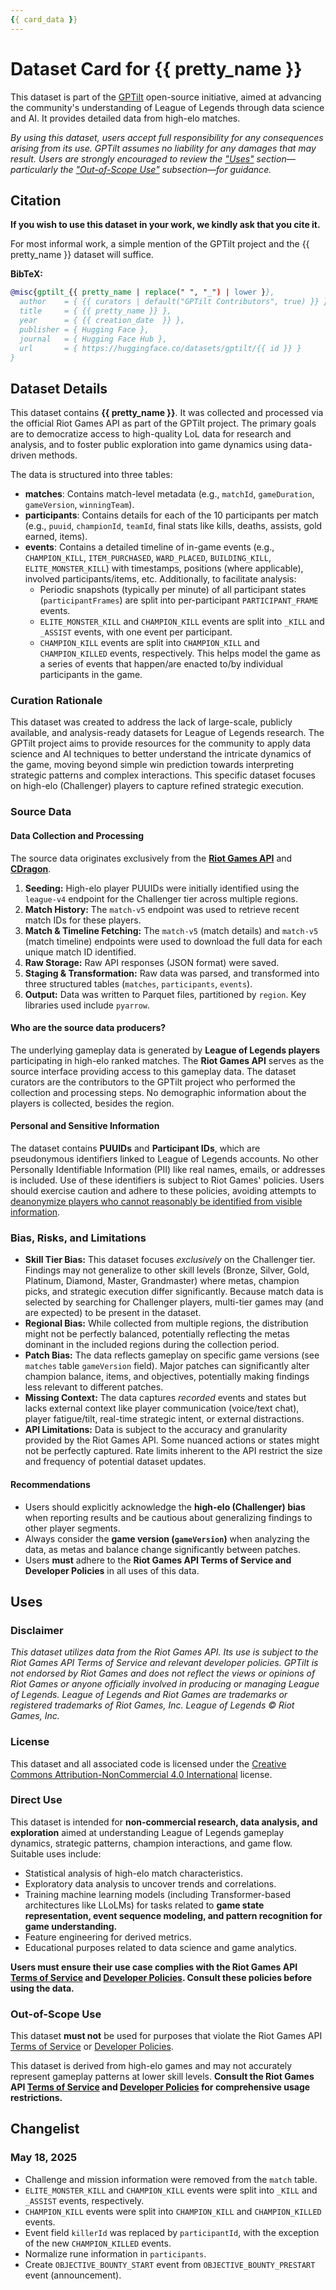 ```yaml
---
{{ card_data }}
---
```


# Dataset Card for {{ pretty_name }}

This dataset is part of the [GPTilt](https://github.com/gptilt) open-source initiative, aimed at advancing the community's understanding of League of Legends through data science and AI. It provides detailed data from high-elo matches.

*By using this dataset, users accept full responsibility for any consequences arising from its use. GPTilt assumes no liability for any damages that may result. Users are strongly encouraged to review the ["Uses"](#uses) section—particularly the ["Out-of-Scope Use"](#out-of-scope-use) subsection—for guidance.*

## Citation

**If you wish to use this dataset in your work, we kindly ask that you cite it.**

For most informal work, a simple mention of the GPTilt project and the {{ pretty_name }} dataset will suffice.

**BibTeX:**

```bibtex
@misc{gptilt_{{ pretty_name | replace(" ", "_") | lower }},
  author    = { {{ curators | default("GPTilt Contributors", true) }} },
  title     = { {{ pretty_name }} },
  year      = { {{ creation_date  }} },
  publisher = { Hugging Face },
  journal   = { Hugging Face Hub },
  url       = { https://huggingface.co/datasets/gptilt/{{ id }} }
}
```

## Dataset Details

This dataset contains **{{ pretty_name }}**. It was collected and processed via the official Riot Games API as part of the GPTilt project. The primary goals are to democratize access to high-quality LoL data for research and analysis, and to foster public exploration into game dynamics using data-driven methods.

The data is structured into three tables:

* **matches**: Contains match-level metadata (e.g., `matchId`, `gameDuration`, `gameVersion`, `winningTeam`).
* **participants**: Contains details for each of the 10 participants per match (e.g., `puuid`, `championId`, `teamId`, final stats like kills, deaths, assists, gold earned, items).
* **events**: Contains a detailed timeline of in-game events (e.g., `CHAMPION_KILL`, `ITEM_PURCHASED`, `WARD_PLACED`, `BUILDING_KILL`, `ELITE_MONSTER_KILL`) with timestamps, positions (where applicable), involved participants/items, etc. Additionally, to facilitate analysis:
  * Periodic snapshots (typically per minute) of all participant states (`participantFrames`) are split into per-participant `PARTICIPANT_FRAME` events.
  * `ELITE_MONSTER_KILL` and `CHAMPION_KILL` events are split into `_KILL` and `_ASSIST` events, with one event per participant.
  * `CHAMPION_KILL` events are split into `CHAMPION_KILL` and `CHAMPION_KILLED` events, respectively. This helps model the game as a series of events that happen/are enacted to/by individual participants in the game.

### Curation Rationale

This dataset was created to address the lack of large-scale, publicly available, and analysis-ready datasets for League of Legends research. The GPTilt project aims to provide resources for the community to apply data science and AI techniques to better understand the intricate dynamics of the game, moving beyond simple win prediction towards interpreting strategic patterns and complex interactions. This specific dataset focuses on high-elo (Challenger) players to capture refined strategic execution.

### Source Data

#### Data Collection and Processing

The source data originates exclusively from the [**Riot Games API**](https://developer.riotgames.com/apis) and [**CDragon**](https://communitydragon.org/).

1. **Seeding:** High-elo player PUUIDs were initially identified using the `league-v4` endpoint for the Challenger tier across multiple regions.
2. **Match History:** The `match-v5` endpoint was used to retrieve recent match IDs for these players.
3. **Match & Timeline Fetching:** The `match-v5` (match details) and `match-v5` (match timeline) endpoints were used to download the full data for each unique match ID identified.
4. **Raw Storage:** Raw API responses (JSON format) were saved.
5. **Staging & Transformation:** Raw data was parsed, and transformed into three structured tables (`matches`, `participants`, `events`).
6. **Output:** Data was written to Parquet files, partitioned by `region`. Key libraries used include `pyarrow`.

#### Who are the source data producers?

The underlying gameplay data is generated by **League of Legends players** participating in high-elo ranked matches. The **Riot Games API** serves as the source interface providing access to this gameplay data. The dataset curators are the contributors to the GPTilt project who performed the collection and processing steps. No demographic information about the players is collected, besides the region.

#### Personal and Sensitive Information

The dataset contains **PUUIDs** and **Participant IDs**, which are pseudonymous identifiers linked to League of Legends accounts. No other Personally Identifiable Information (PII) like real names, emails, or addresses is included. Use of these identifiers is subject to Riot Games' policies. Users should exercise caution and adhere to these policies, avoiding attempts to [deanonymize players who cannot reasonably be identified from visible information](https://developer.riotgames.com/policies/general#_developer-safety).

### Bias, Risks, and Limitations

* **Skill Tier Bias:** This dataset focuses *exclusively* on the Challenger tier. Findings may not generalize to other skill levels (Bronze, Silver, Gold, Platinum, Diamond, Master, Grandmaster) where metas, champion picks, and strategic execution differ significantly. Because match data is selected by searching for Challenger players, multi-tier games may (and are expected) to be present in the dataset.
* **Regional Bias:** While collected from multiple regions, the distribution might not be perfectly balanced, potentially reflecting the metas dominant in the included regions during the collection period.
* **Patch Bias:** The data reflects gameplay on specific game versions (see `matches` table `gameVersion` field). Major patches can significantly alter champion balance, items, and objectives, potentially making findings less relevant to different patches.
* **Missing Context:** The data captures *recorded* events and states but lacks external context like player communication (voice/text chat), player fatigue/tilt, real-time strategic intent, or external distractions.
* **API Limitations:** Data is subject to the accuracy and granularity provided by the Riot Games API. Some nuanced actions or states might not be perfectly captured. Rate limits inherent to the API restrict the size and frequency of potential dataset updates.

#### Recommendations

* Users should explicitly acknowledge the **high-elo (Challenger) bias** when reporting results and be cautious about generalizing findings to other player segments.
* Always consider the **game version (`gameVersion`)** when analyzing the data, as metas and balance change significantly between patches.
* Users **must** adhere to the **Riot Games API Terms of Service and Developer Policies** in all uses of this data.

## Uses

### Disclaimer

*This dataset utilizes data from the Riot Games API. Its use is subject to the Riot Games API Terms of Service and relevant developer policies. GPTilt is not endorsed by Riot Games and does not reflect the views or opinions of Riot Games or anyone officially involved in producing or managing League of Legends. League of Legends and Riot Games are trademarks or registered trademarks of Riot Games, Inc. League of Legends © Riot Games, Inc.*

### License

This dataset and all associated code is licensed under the [Creative Commons Attribution-NonCommercial 4.0 International](https://creativecommons.org/licenses/by-nc/4.0/legalcode.en) license.

### Direct Use

This dataset is intended for **non-commercial research, data analysis, and exploration** aimed at understanding League of Legends gameplay dynamics, strategic patterns, champion interactions, and game flow. Suitable uses include:

* Statistical analysis of high-elo match characteristics.
* Exploratory data analysis to uncover trends and correlations.
* Training machine learning models (including Transformer-based architectures like LLoLMs) for tasks related to **game state representation, event sequence modeling, and pattern recognition for game understanding.**
* Feature engineering for derived metrics.
* Educational purposes related to data science and game analytics.

**Users must ensure their use case complies with the Riot Games API [Terms of Service](https://developer.riotgames.com/terms) and [Developer Policies](https://developer.riotgames.com/policies/general). Consult these policies before using the data.**

### Out-of-Scope Use

This dataset **must not** be used for purposes that violate the Riot Games API [Terms of Service](https://developer.riotgames.com/terms) or [Developer Policies](https://developer.riotgames.com/policies/general).

This dataset is derived from high-elo games and may not accurately represent gameplay patterns at lower skill levels. **Consult the Riot Games API [Terms of Service](https://developer.riotgames.com/terms) and [Developer Policies](https://developer.riotgames.com/policies/general) for comprehensive usage restrictions.**

## Changelist

### May 18, 2025

* Challenge and mission information were removed from the `match` table.
* `ELITE_MONSTER_KILL` and `CHAMPION_KILL` events were split into `_KILL` and `_ASSIST` events, respectively.
* `CHAMPION_KILL` events were split into `CHAMPION_KILL` and `CHAMPION_KILLED` events.
* Event field `killerId` was replaced by `participantId`, with the exception of the new `CHAMPION_KILLED` events.
* Normalize rune information in `participants`.
* Create `OBJECTIVE_BOUNTY_START` event from `OBJECTIVE_BOUNTY_PRESTART` event (announcement).
